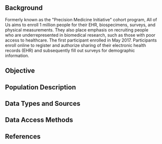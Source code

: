 ## Background
Formerly known as the "Precision Medicine Initiative" cohort program, All of Us aims to enroll 1 million people for their EHR, biospecimens, surveys, and physical measurements. They also place emphasis on recruiting people who are underrepresented in biomedical research, such as those with poor access to healthcare. The first participant enrolled in May 2017. Participants enroll online to register and authorize sharing of their electronic health records (EHR) and subsequently fill out surveys for demographic information.

## Objective

## Population Description

## Data Types and Sources

## Data Access Methods

## References
